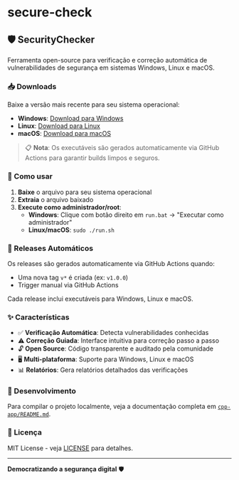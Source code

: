 # secure-check

## 🛡️ SecurityChecker

Ferramenta open-source para verificação e correção automática de vulnerabilidades de segurança em sistemas Windows, Linux e macOS.


### 📥 Downloads

Baixe a versão mais recente para seu sistema operacional:

- **Windows**: [Download para Windows](https://github.com/jeanccoelho/secure-check/releases/latest)
- **Linux**: [Download para Linux](https://github.com/jeanccoelho/secure-check/releases/latest)
- **macOS**: [Download para macOS](https://github.com/jeanccoelho/secure-check/releases/latest)

> 📋 **Nota**: Os executáveis são gerados automaticamente via GitHub Actions para garantir builds limpos e seguros.

### 🚀 Como usar

1. **Baixe** o arquivo para seu sistema operacional
2. **Extraia** o arquivo baixado
3. **Execute como administrador/root**:
   - **Windows**: Clique com botão direito em `run.bat` → "Executar como administrador"
   - **Linux/macOS**: `sudo ./run.sh`

### 🔄 Releases Automáticos

Os releases são gerados automaticamente via GitHub Actions quando:
- Uma nova tag `v*` é criada (ex: `v1.0.0`)
- Trigger manual via GitHub Actions

Cada release inclui executáveis para Windows, Linux e macOS.

### ✨ Características

- ✅ **Verificação Automática**: Detecta vulnerabilidades conhecidas
- ⚠️ **Correção Guiada**: Interface intuitiva para correção passo a passo
- 🔓 **Open Source**: Código transparente e auditado pela comunidade
- 🖥️ **Multi-plataforma**: Suporte para Windows, Linux e macOS
- 📊 **Relatórios**: Gera relatórios detalhados das verificações

### 🔧 Desenvolvimento

Para compilar o projeto localmente, veja a documentação completa em [`cpp-app/README.md`](cpp-app/README.md).

### 📄 Licença

MIT License - veja [LICENSE](LICENSE) para detalhes.

---

**Democratizando a segurança digital** 🛡️